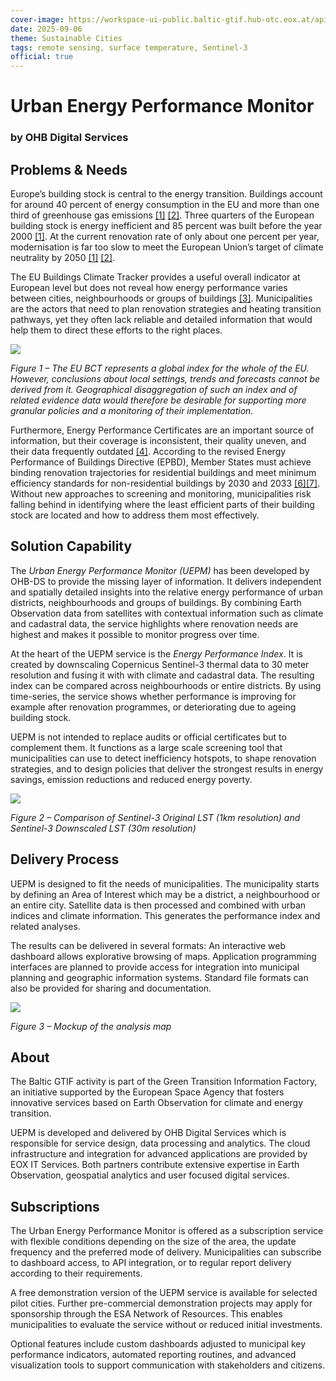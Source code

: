 ```yaml
---
cover-image: https://workspace-ui-public.baltic-gtif.hub-otc.eox.at/api/public/share/public-4wazei3y-02/UEPM/GeminiGeneratedImage9cx6of9cx6of9cx6-1756889924360_reduced.jpg
date: 2025-09-06
theme: Sustainable Cities
tags: remote sensing, surface temperature, Sentinel-3
official: true
---
```


# Urban Energy Performance Monitor <!--{ as="img" data-fallback-src="https://workspace-ui-public.baltic-gtif.hub-otc.eox.at/api/public/share/public-4wazei3y-02/UEPM/GeminiGeneratedImage9cx6of9cx6of9cx6-1756889924360_reduced.jpg" mode="hero" src="https://workspace-ui-public.baltic-gtif.hub-otc.eox.at/api/public/share/public-4wazei3y-02/UEPM/GeminiGeneratedImage9cx6of9cx6of9cx6-1756889924360_reduced.jpg" }-->
### by OHB Digital Services <!--{ style="font-size:1rem;opacity:0.7;margin-top:1rem;" }-->

## Problems & Needs
Europe’s building stock is central to the energy transition. Buildings account for around 40 percent of energy consumption in the EU and more than one third of greenhouse gas emissions [[1]](https://energy.ec.europa.eu/topics/energy-efficiency/energy-performance-buildings/energy-performance-buildings-directive_en) [[2]](https://ec.europa.eu/commission/presscorner/detail/en/qanda_20_1836). Three quarters of the European building stock is energy inefficient and 85 percent was built before the year 2000 [[1]](https://energy.ec.europa.eu/topics/energy-efficiency/energy-performance-buildings/energy-performance-buildings-directive_en). At the current renovation rate of only about one percent per year, modernisation is far too slow to meet the European Union’s target of climate neutrality by 2050 [[1]](https://energy.ec.europa.eu/topics/energy-efficiency/energy-performance-buildings/energy-performance-buildings-directive_en) [[2]](https://ec.europa.eu/commission/presscorner/detail/en/qanda_20_1836).

The EU Buildings Climate Tracker provides a useful overall indicator at European level but does not reveal how energy performance varies between cities, neighbourhoods or groups of buildings [[3]](https://build-up.ec.europa.eu/en/resources-and-tools/publications/eu-buildings-climate-tracker-3rd-edition). Municipalities are the actors that need to plan renovation strategies and heating transition pathways, yet they often lack reliable and detailed information that would help them to direct these efforts to the right places.

![](https://workspace-ui-public.baltic-gtif.hub-otc.eox.at/api/public/share/public-4wazei3y-02/UEPM/GeminiGeneratedImage9cx6of9cx6of9cx6-1756889924360_reduced.jpg)

*Figure 1 – The EU BCT represents a global index for the whole of the EU. However, conclusions about local settings, trends and forecasts cannot be derived from it. Geographical disaggregation of such an index and of related evidence data would therefore be desirable for supporting more granular policies and a monitoring of their implementation.*

Furthermore, Energy Performance Certificates are an important source of information, but their coverage is inconsistent, their quality uneven, and their data frequently outdated [[4]](https://publications.jrc.ec.europa.eu/repository/handle/JRC135473). According to the revised Energy Performance of Buildings Directive (EPBD), Member States must achieve binding renovation trajectories for residential buildings and meet minimum efficiency standards for non-residential buildings by 2030 and 2033 [[6]](https://eur-lex.europa.eu/eli/dir/2024/1275/oj/eng)[[7]](https://www.consilium.europa.eu/en/infographics/fit-for-55-making-buildings-in-the-eu-greener/). Without new approaches to screening and monitoring, municipalities risk falling behind in identifying where the least efficient parts of their building stock are located and how to address them most effectively.

## Solution Capability
The *Urban Energy Performance Monitor (UEPM)* has been developed by OHB-DS to provide the missing layer of information. It delivers independent and spatially detailed insights into the relative energy performance of urban districts, neighbourhoods and groups of buildings. By combining Earth Observation data from satellites with contextual information such as climate and cadastral data, the service highlights where renovation needs are highest and makes it possible to monitor progress over time.

At the heart of the UEPM service is the *Energy Performance Index*. It is created by downscaling Copernicus Sentinel-3 thermal data to 30 meter resolution and fusing it with with climate and cadastral data. The resulting  index can be compared across neighbourhoods or entire districts. By using time-series, the service shows whether performance is improving for example after renovation programmes, or deteriorating due to ageing building stock.

UEPM is not intended to replace audits or official certificates but to complement them. It functions as a large scale screening tool that municipalities can use to detect inefficiency hotspots, to shape renovation strategies, and to design policies that deliver the strongest results in energy savings, emission reductions and reduced energy poverty.

![](https://raw.githubusercontent.com/cweber1995/baltic-narratives/cweber1995/urban-energy-performance-monitor-uepm/assets/cweber1995/LST-1749976008835-1756888041911.jpg)

*Figure 2 – Comparison of Sentinel-3 Original LST (1km resolution) and Sentinel-3 Downscaled LST (30m resolution)*

## Delivery Process
UEPM is designed to fit the needs of municipalities. The municipality starts by defining an Area of Interest which may be a district, a neighbourhood or an entire city. Satellite data is then processed and combined with urban indices and climate information. This generates the performance index and related analyses.

The results can be delivered in several formats: An interactive web dashboard allows explorative browsing of maps. Application programming interfaces are planned to provide access for integration into municipal planning and geographic information systems. Standard file formats can also be provided for sharing and documentation.

![](https://raw.githubusercontent.com/cweber1995/baltic-narratives/cweber1995/urban-energy-performance-monitor-uepm/assets/cweber1995/Dashboard-draft-2-1749976689208-1756888163397.jpg)

*Figure 3 – Mockup of the analysis map*

## About
The Baltic GTIF activity is part of the Green Transition Information Factory, an initiative supported by the European Space Agency that fosters innovative services based on Earth Observation for climate and energy transition.

UEPM is developed and delivered by OHB Digital Services which is responsible for service design, data processing and analytics. The cloud infrastructure and integration for advanced applications are provided by EOX IT Services. Both partners contribute extensive expertise in Earth Observation, geospatial analytics and user focused digital services.

## Subscriptions
The Urban Energy Performance Monitor is offered as a subscription service with flexible conditions depending on the size of the area, the update frequency and the preferred mode of delivery. Municipalities can subscribe to dashboard access, to API integration, or to regular report delivery according to their requirements.

A free demonstration version of the UEPM service is available for selected pilot cities. Further pre-commercial demonstration projects may apply for sponsorship through the ESA Network of Resources. This enables municipalities to evaluate the service without or reduced initial investments.

Optional features include custom dashboards adjusted to municipal key performance indicators, automated reporting routines, and advanced visualization tools to support communication with stakeholders and citizens.
